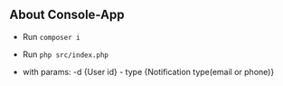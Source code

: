 
## About Console-App

-  Run ```composer i```

-  Run ```php src/index.php``` 

- with params: -d {User id} - type {Notification type(email or phone)}
